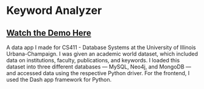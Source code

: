 # Keyword Analyzer
## [Watch the Demo Here](https://www.youtube.com/watch?v=tfuEk6wSv64)

A data app I made for CS411 - Database Systems at the University of Illinois Urbana-Champaign. I was given an academic world dataset, which included data on institutions, faculty, publications, and keywords. I loaded this dataset into three different databases — MySQL, Neo4j, and MongoDB — and accessed data using the respective Python driver. For the frontend, I used the Dash app framework for Python.

